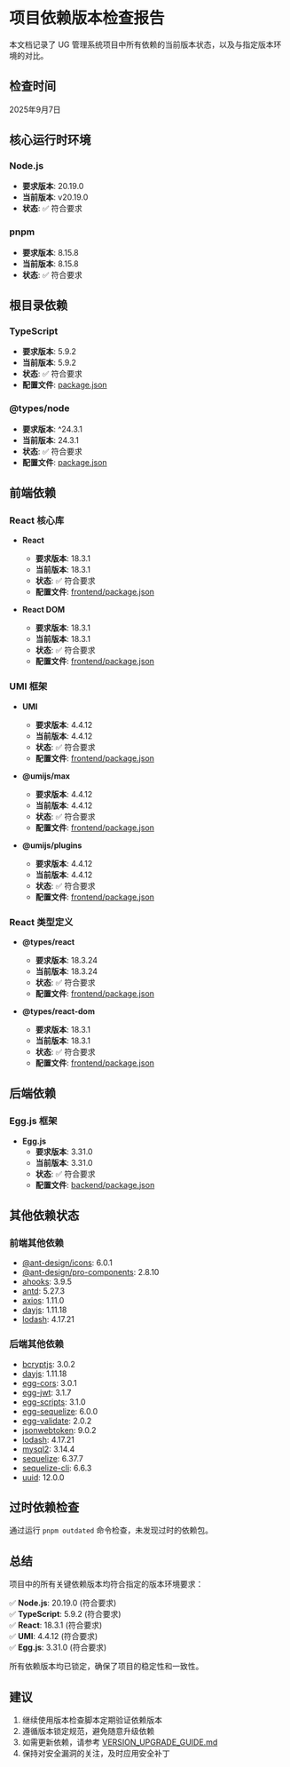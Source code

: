 # 项目依赖版本检查报告

本文档记录了 UG 管理系统项目中所有依赖的当前版本状态，以及与指定版本环境的对比。

## 检查时间

2025年9月7日

## 核心运行时环境

### Node.js

- **要求版本**: 20.19.0
- **当前版本**: v20.19.0
- **状态**: ✅ 符合要求

### pnpm

- **要求版本**: 8.15.8
- **当前版本**: 8.15.8
- **状态**: ✅ 符合要求

## 根目录依赖

### TypeScript

- **要求版本**: 5.9.2
- **当前版本**: 5.9.2
- **状态**: ✅ 符合要求
- **配置文件**: [package.json](file:///e:/YSY/UG/package.json)

### @types/node

- **要求版本**: ^24.3.1
- **当前版本**: 24.3.1
- **状态**: ✅ 符合要求
- **配置文件**: [package.json](file:///e:/YSY/UG/package.json)

## 前端依赖

### React 核心库

- **React**
  - **要求版本**: 18.3.1
  - **当前版本**: 18.3.1
  - **状态**: ✅ 符合要求
  - **配置文件**: [frontend/package.json](file:///e:/YSY/UG/frontend/package.json)

- **React DOM**
  - **要求版本**: 18.3.1
  - **当前版本**: 18.3.1
  - **状态**: ✅ 符合要求
  - **配置文件**: [frontend/package.json](file:///e:/YSY/UG/frontend/package.json)

### UMI 框架

- **UMI**
  - **要求版本**: 4.4.12
  - **当前版本**: 4.4.12
  - **状态**: ✅ 符合要求
  - **配置文件**: [frontend/package.json](file:///e:/YSY/UG/frontend/package.json)

- **@umijs/max**
  - **要求版本**: 4.4.12
  - **当前版本**: 4.4.12
  - **状态**: ✅ 符合要求
  - **配置文件**: [frontend/package.json](file:///e:/YSY/UG/frontend/package.json)

- **@umijs/plugins**
  - **要求版本**: 4.4.12
  - **当前版本**: 4.4.12
  - **状态**: ✅ 符合要求
  - **配置文件**: [frontend/package.json](file:///e:/YSY/UG/frontend/package.json)

### React 类型定义

- **@types/react**
  - **要求版本**: 18.3.24
  - **当前版本**: 18.3.24
  - **状态**: ✅ 符合要求
  - **配置文件**: [frontend/package.json](file:///e:/YSY/UG/frontend/package.json)

- **@types/react-dom**
  - **要求版本**: 18.3.1
  - **当前版本**: 18.3.1
  - **状态**: ✅ 符合要求
  - **配置文件**: [frontend/package.json](file:///e:/YSY/UG/frontend/package.json)

## 后端依赖

### Egg.js 框架

- **Egg.js**
  - **要求版本**: 3.31.0
  - **当前版本**: 3.31.0
  - **状态**: ✅ 符合要求
  - **配置文件**: [backend/package.json](file:///e:/YSY/UG/backend/package.json)

## 其他依赖状态

### 前端其他依赖

- [@ant-design/icons](file:///e:/YSY/UG/frontend/node_modules/@ant-design/icons): 6.0.1
- [@ant-design/pro-components](file:///e:/YSY/UG/frontend/node_modules/@ant-design/pro-components): 2.8.10
- [ahooks](file:///e:/YSY/UG/frontend/node_modules/ahooks): 3.9.5
- [antd](file:///e:/YSY/UG/frontend/node_modules/antd): 5.27.3
- [axios](file:///e:/YSY/UG/frontend/node_modules/axios): 1.11.0
- [dayjs](file:///e:/YSY/UG/frontend/node_modules/dayjs): 1.11.18
- [lodash](file:///e:/YSY/UG/frontend/node_modules/lodash): 4.17.21

### 后端其他依赖

- [bcryptjs](file:///e:/YSY/UG/backend/node_modules/bcryptjs): 3.0.2
- [dayjs](file:///e:/YSY/UG/backend/node_modules/dayjs): 1.11.18
- [egg-cors](file:///e:/YSY/UG/backend/node_modules/egg-cors): 3.0.1
- [egg-jwt](file:///e:/YSY/UG/backend/node_modules/egg-jwt): 3.1.7
- [egg-scripts](file:///e:/YSY/UG/backend/node_modules/egg-scripts): 3.1.0
- [egg-sequelize](file:///e:/YSY/UG/backend/node_modules/egg-sequelize): 6.0.0
- [egg-validate](file:///e:/YSY/UG/backend/node_modules/egg-validate): 2.0.2
- [jsonwebtoken](file:///e:/YSY/UG/backend/node_modules/jsonwebtoken): 9.0.2
- [lodash](file:///e:/YSY/UG/backend/node_modules/lodash): 4.17.21
- [mysql2](file:///e:/YSY/UG/backend/node_modules/mysql2): 3.14.4
- [sequelize](file:///e:/YSY/UG/backend/node_modules/sequelize): 6.37.7
- [sequelize-cli](file:///e:/YSY/UG/backend/node_modules/sequelize-cli): 6.6.3
- [uuid](file:///e:/YSY/UG/backend/node_modules/uuid): 12.0.0

## 过时依赖检查

通过运行 `pnpm outdated` 命令检查，未发现过时的依赖包。

## 总结

项目中的所有关键依赖版本均符合指定的版本环境要求：

✅ **Node.js**: 20.19.0 (符合要求)  
✅ **TypeScript**: 5.9.2 (符合要求)  
✅ **React**: 18.3.1 (符合要求)  
✅ **UMI**: 4.4.12 (符合要求)  
✅ **Egg.js**: 3.31.0 (符合要求)

所有依赖版本均已锁定，确保了项目的稳定性和一致性。

## 建议

1. 继续使用版本检查脚本定期验证依赖版本
2. 遵循版本锁定规范，避免随意升级依赖
3. 如需更新依赖，请参考 [VERSION_UPGRADE_GUIDE.md](file:///e:/YSY/UG/docs/VERSION_UPGRADE_GUIDE.md)
4. 保持对安全漏洞的关注，及时应用安全补丁

